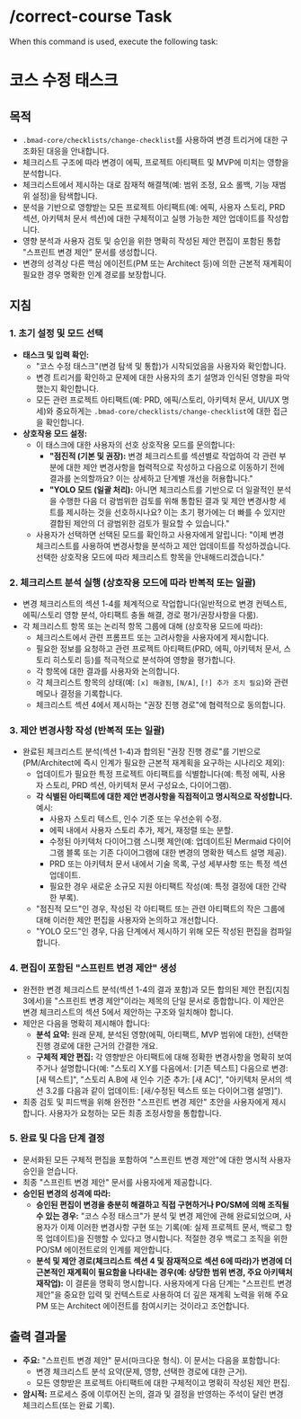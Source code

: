 # /correct-course Task

When this command is used, execute the following task:

<!-- Powered by BMAD™ Core -->

# 코스 수정 태스크

## 목적

- `.bmad-core/checklists/change-checklist`를 사용하여 변경 트리거에 대한 구조화된 대응을 안내합니다.
- 체크리스트 구조에 따라 변경이 에픽, 프로젝트 아티팩트 및 MVP에 미치는 영향을 분석합니다.
- 체크리스트에서 제시하는 대로 잠재적 해결책(예: 범위 조정, 요소 롤백, 기능 재범위 설정)을 탐색합니다.
- 분석을 기반으로 영향받는 모든 프로젝트 아티팩트(예: 에픽, 사용자 스토리, PRD 섹션, 아키텍처 문서 섹션)에 대한 구체적이고 실행 가능한 제안 업데이트를 작성합니다.
- 영향 분석과 사용자 검토 및 승인을 위한 명확히 작성된 제안 편집이 포함된 통합 "스프린트 변경 제안" 문서를 생성합니다.
- 변경의 성격상 다른 핵심 에이전트(PM 또는 Architect 등)에 의한 근본적 재계획이 필요한 경우 명확한 인계 경로를 보장합니다.

## 지침

### 1. 초기 설정 및 모드 선택

- **태스크 및 입력 확인:**
  - "코스 수정 태스크"(변경 탐색 및 통합)가 시작되었음을 사용자와 확인합니다.
  - 변경 트리거를 확인하고 문제에 대한 사용자의 초기 설명과 인식된 영향을 파악했는지 확인합니다.
  - 모든 관련 프로젝트 아티팩트(예: PRD, 에픽/스토리, 아키텍처 문서, UI/UX 명세)와 중요하게는 `.bmad-core/checklists/change-checklist`에 대한 접근을 확인합니다.
- **상호작용 모드 설정:**
  - 이 태스크에 대한 사용자의 선호 상호작용 모드를 문의합니다:
    - **"점진적 (기본 및 권장):** 변경 체크리스트를 섹션별로 작업하여 각 관련 부분에 대한 제안 변경사항을 협력적으로 작성하고 다음으로 이동하기 전에 결과를 논의할까요? 이는 상세하고 단계별 개선을 허용합니다."
    - **"YOLO 모드 (일괄 처리):** 아니면 체크리스트를 기반으로 더 일괄적인 분석을 수행한 다음 더 광범위한 검토를 위해 통합된 결과 및 제안 변경사항 세트를 제시하는 것을 선호하시나요? 이는 초기 평가에는 더 빠를 수 있지만 결합된 제안의 더 광범위한 검토가 필요할 수 있습니다."
  - 사용자가 선택하면 선택된 모드를 확인하고 사용자에게 알립니다: "이제 변경 체크리스트를 사용하여 변경사항을 분석하고 제안 업데이트를 작성하겠습니다. 선택한 상호작용 모드에 따라 체크리스트 항목을 안내해드리겠습니다."

### 2. 체크리스트 분석 실행 (상호작용 모드에 따라 반복적 또는 일괄)

- 변경 체크리스트의 섹션 1-4를 체계적으로 작업합니다(일반적으로 변경 컨텍스트, 에픽/스토리 영향 분석, 아티팩트 충돌 해결, 경로 평가/권장사항을 다룸).
- 각 체크리스트 항목 또는 논리적 항목 그룹에 대해 (상호작용 모드에 따라):
  - 체크리스트에서 관련 프롬프트 또는 고려사항을 사용자에게 제시합니다.
  - 필요한 정보를 요청하고 관련 프로젝트 아티팩트(PRD, 에픽, 아키텍처 문서, 스토리 히스토리 등)를 적극적으로 분석하여 영향을 평가합니다.
  - 각 항목에 대한 결과를 사용자와 논의합니다.
  - 각 체크리스트 항목의 상태(예: `[x] 해결됨`, `[N/A]`, `[!] 추가 조치 필요`)와 관련 메모나 결정을 기록합니다.
  - 체크리스트 섹션 4에서 제시하는 "권장 진행 경로"에 협력적으로 동의합니다.

### 3. 제안 변경사항 작성 (반복적 또는 일괄)

- 완료된 체크리스트 분석(섹션 1-4)과 합의된 "권장 진행 경로"를 기반으로 (PM/Architect에 즉시 인계가 필요한 근본적 재계획을 요구하는 시나리오 제외):
  - 업데이트가 필요한 특정 프로젝트 아티팩트를 식별합니다(예: 특정 에픽, 사용자 스토리, PRD 섹션, 아키텍처 문서 구성요소, 다이어그램).
  - **각 식별된 아티팩트에 대한 제안 변경사항을 직접적이고 명시적으로 작성합니다.** 예시:
    - 사용자 스토리 텍스트, 인수 기준 또는 우선순위 수정.
    - 에픽 내에서 사용자 스토리 추가, 제거, 재정렬 또는 분할.
    - 수정된 아키텍처 다이어그램 스니펫 제안(예: 업데이트된 Mermaid 다이어그램 블록 또는 기존 다이어그램에 대한 변경의 명확한 텍스트 설명 제공).
    - PRD 또는 아키텍처 문서 내에서 기술 목록, 구성 세부사항 또는 특정 섹션 업데이트.
    - 필요한 경우 새로운 소규모 지원 아티팩트 작성(예: 특정 결정에 대한 간략한 부록).
  - "점진적 모드"인 경우, 작성된 각 아티팩트 또는 관련 아티팩트의 작은 그룹에 대해 이러한 제안 편집을 사용자와 논의하고 개선합니다.
  - "YOLO 모드"인 경우, 다음 단계에서 제시하기 위해 모든 작성된 편집을 컴파일합니다.

### 4. 편집이 포함된 "스프린트 변경 제안" 생성

- 완전한 변경 체크리스트 분석(섹션 1-4의 결과 포함)과 모든 합의된 제안 편집(지침 3에서)을 "스프린트 변경 제안"이라는 제목의 단일 문서로 종합합니다. 이 제안은 변경 체크리스트의 섹션 5에서 제안하는 구조와 일치해야 합니다.
- 제안은 다음을 명확히 제시해야 합니다:
  - **분석 요약:** 원래 문제, 분석된 영향(에픽, 아티팩트, MVP 범위에 대한), 선택한 진행 경로에 대한 근거의 간결한 개요.
  - **구체적 제안 편집:** 각 영향받은 아티팩트에 대해 정확한 변경사항을 명확히 보여주거나 설명합니다(예: "스토리 X.Y를 다음에서: [기존 텍스트] 다음으로 변경: [새 텍스트]", "스토리 A.B에 새 인수 기준 추가: [새 AC]", "아키텍처 문서의 섹션 3.2를 다음과 같이 업데이트: [새/수정된 텍스트 또는 다이어그램 설명]").
- 최종 검토 및 피드백을 위해 완전한 "스프린트 변경 제안" 초안을 사용자에게 제시합니다. 사용자가 요청하는 모든 최종 조정사항을 통합합니다.

### 5. 완료 및 다음 단계 결정

- 문서화된 모든 구체적 편집을 포함하여 "스프린트 변경 제안"에 대한 명시적 사용자 승인을 얻습니다.
- 최종 "스프린트 변경 제안" 문서를 사용자에게 제공합니다.
- **승인된 변경의 성격에 따라:**
  - **승인된 편집이 변경을 충분히 해결하고 직접 구현하거나 PO/SM에 의해 조직될 수 있는 경우:** "코스 수정 태스크"가 분석 및 변경 제안에 관해 완료되었으며, 사용자가 이제 이러한 변경사항 구현 또는 기록(예: 실제 프로젝트 문서, 백로그 항목 업데이트)을 진행할 수 있다고 명시합니다. 적절한 경우 백로그 조직을 위한 PO/SM 에이전트로의 인계를 제안합니다.
  - **분석 및 제안 경로(체크리스트 섹션 4 및 잠재적으로 섹션 6에 따라)가 변경에 더 근본적인 재계획이 필요함을 나타내는 경우(예: 상당한 범위 변경, 주요 아키텍처 재작업):** 이 결론을 명확히 명시합니다. 사용자에게 다음 단계는 "스프린트 변경 제안"을 중요한 입력 및 컨텍스트로 사용하여 더 깊은 재계획 노력을 위해 주요 PM 또는 Architect 에이전트를 참여시키는 것이라고 조언합니다.

## 출력 결과물

- **주요:** "스프린트 변경 제안" 문서(마크다운 형식). 이 문서는 다음을 포함합니다:
  - 변경 체크리스트 분석 요약(문제, 영향, 선택한 경로에 대한 근거).
  - 모든 영향받은 프로젝트 아티팩트에 대한 구체적이고 명확히 작성된 제안 편집.
- **암시적:** 프로세스 중에 이루어진 논의, 결과 및 결정을 반영하는 주석이 달린 변경 체크리스트(또는 완료 기록).
